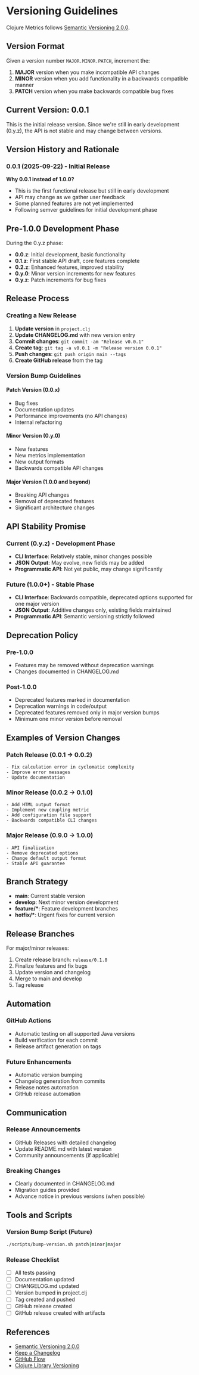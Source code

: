# Versioning Guidelines

Clojure Metrics follows [Semantic Versioning 2.0.0](https://semver.org/).

## Version Format

Given a version number `MAJOR.MINOR.PATCH`, increment the:

1. **MAJOR** version when you make incompatible API changes
2. **MINOR** version when you add functionality in a backwards compatible manner
3. **PATCH** version when you make backwards compatible bug fixes

## Current Version: 0.0.1

This is the initial release version. Since we're still in early development (0.y.z), the API is not stable and may change between versions.

## Version History and Rationale

### 0.0.1 (2025-09-22) - Initial Release
**Why 0.0.1 instead of 1.0.0?**
- This is the first functional release but still in early development
- API may change as we gather user feedback
- Some planned features are not yet implemented
- Following semver guidelines for initial development phase

## Pre-1.0.0 Development Phase

During the 0.y.z phase:
- **0.0.z**: Initial development, basic functionality
- **0.1.z**: First stable API draft, core features complete
- **0.2.z**: Enhanced features, improved stability
- **0.y.0**: Minor version increments for new features
- **0.y.z**: Patch increments for bug fixes

## Release Process

### Creating a New Release

1. **Update version** in `project.clj`
2. **Update CHANGELOG.md** with new version entry
3. **Commit changes**: `git commit -am "Release v0.0.1"`
4. **Create tag**: `git tag -a v0.0.1 -m "Release version 0.0.1"`
5. **Push changes**: `git push origin main --tags`
6. **Create GitHub release** from the tag

### Version Bump Guidelines

#### Patch Version (0.0.x)
- Bug fixes
- Documentation updates
- Performance improvements (no API changes)
- Internal refactoring

#### Minor Version (0.y.0)
- New features
- New metrics implementation
- New output formats
- Backwards compatible API changes

#### Major Version (1.0.0 and beyond)
- Breaking API changes
- Removal of deprecated features
- Significant architecture changes

## API Stability Promise

### Current (0.y.z) - Development Phase
- **CLI Interface**: Relatively stable, minor changes possible
- **JSON Output**: May evolve, new fields may be added
- **Programmatic API**: Not yet public, may change significantly

### Future (1.0.0+) - Stable Phase
- **CLI Interface**: Backwards compatible, deprecated options supported for one major version
- **JSON Output**: Additive changes only, existing fields maintained
- **Programmatic API**: Semantic versioning strictly followed

## Deprecation Policy

### Pre-1.0.0
- Features may be removed without deprecation warnings
- Changes documented in CHANGELOG.md

### Post-1.0.0
- Deprecated features marked in documentation
- Deprecation warnings in code/output
- Deprecated features removed only in major version bumps
- Minimum one minor version before removal

## Examples of Version Changes

### Patch Release (0.0.1 → 0.0.2)
```
- Fix calculation error in cyclomatic complexity
- Improve error messages
- Update documentation
```

### Minor Release (0.0.2 → 0.1.0)
```
- Add HTML output format
- Implement new coupling metric
- Add configuration file support
- Backwards compatible CLI changes
```

### Major Release (0.9.0 → 1.0.0)
```
- API finalization
- Remove deprecated options
- Change default output format
- Stable API guarantee
```

## Branch Strategy

- **main**: Current stable version
- **develop**: Next minor version development
- **feature/\***: Feature development branches
- **hotfix/\***: Urgent fixes for current version

## Release Branches

For major/minor releases:
1. Create release branch: `release/0.1.0`
2. Finalize features and fix bugs
3. Update version and changelog
4. Merge to main and develop
5. Tag release

## Automation

### GitHub Actions
- Automatic testing on all supported Java versions
- Build verification for each commit
- Release artifact generation on tags

### Future Enhancements
- Automatic version bumping
- Changelog generation from commits
- Release notes automation
- GitHub release automation

## Communication

### Release Announcements
- GitHub Releases with detailed changelog
- Update README.md with latest version
- Community announcements (if applicable)

### Breaking Changes
- Clearly documented in CHANGELOG.md
- Migration guides provided
- Advance notice in previous versions (when possible)

## Tools and Scripts

### Version Bump Script (Future)
```bash
./scripts/bump-version.sh patch|minor|major
```

### Release Checklist
- [ ] All tests passing
- [ ] Documentation updated
- [ ] CHANGELOG.md updated
- [ ] Version bumped in project.clj
- [ ] Tag created and pushed
- [ ] GitHub release created
- [ ] GitHub release created with artifacts

## References

- [Semantic Versioning 2.0.0](https://semver.org/)
- [Keep a Changelog](https://keepachangelog.com/)
- [GitHub Flow](https://guides.github.com/introduction/flow/)
- [Clojure Library Versioning](https://github.com/clojure/clojure/blob/master/doc/version-history.txt)
